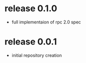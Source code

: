 # release 0.1.0
 * full implementaion of rpc 2.0 spec 

# release 0.0.1
 * initial repository creation
